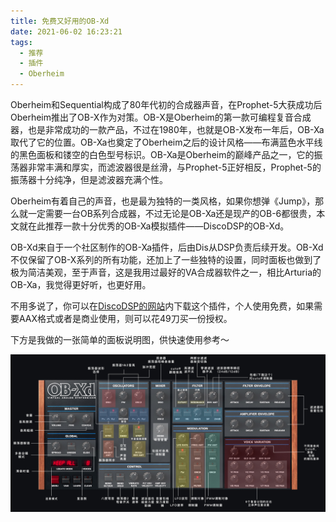 ```yaml
---
title: 免费又好用的OB-Xd
date: 2021-06-02 16:23:21
tags:
  - 推荐
  - 插件
  - Oberheim
---
```


Oberheim和Sequential构成了80年代初的合成器声音，在Prophet-5大获成功后Oberheim推出了OB-X作为对策。OB-X是Oberheim的第一款可编程复音合成器，也是非常成功的一款产品，不过在1980年，也就是OB-X发布一年后，OB-Xa取代了它的位置。OB-Xa也奠定了Oberheim之后的设计风格——布满蓝色水平线的黑色面板和镂空的白色型号标识。OB-Xa是Oberheim的巅峰产品之一，它的振荡器非常丰满和厚实，而滤波器很是丝滑，与Prophet-5正好相反，Prophet-5的振荡器十分纯净，但是滤波器充满个性。

Oberheim有着自己的声音，也是最为独特的一类风格，如果你想弹《Jump》，那么就一定需要一台OB系列合成器，不过无论是OB-Xa还是现产的OB-6都很贵，本文就在此推荐一款十分优秀的OB-Xa模拟插件——DiscoDSP的OB-Xd。

OB-Xd来自于一个社区制作的OB-Xa插件，后由Dis从DSP负责后续开发。OB-Xd不仅保留了OB-X系列的所有功能，还加上了一些独特的设置，同时面板也做到了极为简洁美观，至于声音，这是我用过最好的VA合成器软件之一，相比Arturia的OB-Xa，我觉得更好听，也更好用。

不用多说了，你可以在[DiscoDSP的网站](https://www.discodsp.com/obxd/)内下载这个插件，个人使用免费，如果需要AAX格式或者是商业使用，则可以花49刀买一份授权。

下方是我做的一张简单的面板说明图，供快速使用参考～

![OB-Xd说明副本](/images/OB-Xd说明副本.jpg)
